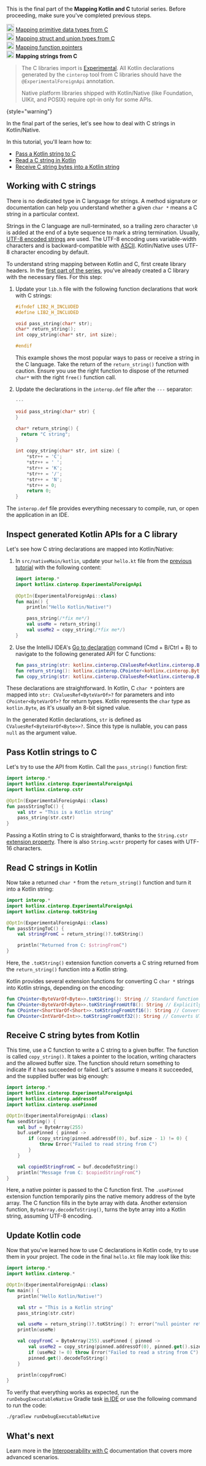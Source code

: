 [//]: # (title: Mapping strings from C – tutorial)

<tldr>
    <p>This is the final part of the <strong>Mapping Kotlin and C</strong> tutorial series. Before proceeding, make sure you've completed previous steps.</p>
    <p><img src="icon-1-done.svg" width="20" alt="First step"/> <a href="mapping-primitive-data-types-from-c.md">Mapping primitive data types from C</a><br/>
        <img src="icon-2-done.svg" width="20" alt="Second step"/> <a href="mapping-struct-union-types-from-c.md">Mapping struct and union types from C</a><br/>
      <img src="icon-3-done.svg" width="20" alt="Third step"/> <a href="mapping-function-pointers-from-c.md">Mapping function pointers</a><br/>
      <img src="icon-4.svg" width="20" alt="Fourth step"/> <strong>Mapping strings from C</strong><br/>
    </p>
</tldr>

> The C libraries import is [Experimental](components-stability.md#stability-levels-explained).
> All Kotlin declarations generated by the `cinterop` tool from C libraries
> should have the `@ExperimentalForeignApi` annotation.
>
> Native platform libraries shipped with Kotlin/Native (like Foundation, UIKit, and POSIX)
> require opt-in only for some APIs.
>
{style="warning"}
 
In the final part of the series, let's see how to deal with C strings in Kotlin/Native.

In this tutorial, you'll learn how to:

* [Pass a Kotlin string to C](#pass-kotlin-strings-to-c)
* [Read a C string in Kotlin](#read-c-strings-in-kotlin)
* [Receive C string bytes into a Kotlin string](#receive-c-string-bytes-from-kotlin)

## Working with C strings

There is no dedicated type in C language for strings. A method signature or documentation can help you understand 
whether a given `char *` means a C string in a particular context.

Strings in the C language are null-terminated, so a trailing zero character `\0` is added at the end of a byte sequence
to mark a string termination. Usually, [UTF-8 encoded strings](https://en.wikipedia.org/wiki/UTF-8) are used.
The UTF-8 encoding uses variable-width characters and is backward-compatible with [ASCII](https://en.wikipedia.org/wiki/ASCII).
Kotlin/Native uses UTF-8 character encoding by default.

To understand string mapping between Kotlin and C, first create library headers.
In the [first part of the series](mapping-primitive-data-types-from-c.md), you've already created a C library with the
necessary files. For this step:

1. Update your `lib.h` file with the following function declarations that work with C strings:

   ```c
   #ifndef LIB2_H_INCLUDED
   #define LIB2_H_INCLUDED
   
   void pass_string(char* str);
   char* return_string();
   int copy_string(char* str, int size);
   
   #endif
   ```

   This example shows the most popular ways to pass or receive a string in the C language. Take the return of the
   `return_string()` function with caution. Ensure you use the right function to dispose of the returned `char*` with
    the right `free()` function call.

2. Update the declarations in the `interop.def` file after the `---` separator:

   ```c
   ---
   
   void pass_string(char* str) {
   }
   
   char* return_string() {
     return "C string";
   }
   
   int copy_string(char* str, int size) {
       *str++ = 'C';
       *str++ = ' ';
       *str++ = 'K';
       *str++ = '/';
       *str++ = 'N';
       *str++ = 0;
       return 0;
   }
   ```

The `interop.def` file provides everything necessary to compile, run, or open the application in an IDE.

## Inspect generated Kotlin APIs for a C library

Let's see how C string declarations are mapped into Kotlin/Native:

1. In `src/nativeMain/kotlin`, update your `hello.kt` file from the [previous tutorial](mapping-function-pointers-from-c.md)
   with the following content:

   ```kotlin
   import interop.*
   import kotlinx.cinterop.ExperimentalForeignApi
  
   @OptIn(ExperimentalForeignApi::class)
   fun main() {
       println("Hello Kotlin/Native!")

       pass_string(/*fix me*/)
       val useMe = return_string()
       val useMe2 = copy_string(/*fix me*/)
   }
   ```

2. Use the IntelliJ IDEA's [Go to declaration](https://www.jetbrains.com/help/rider/Navigation_and_Search__Go_to_Declaration.html)
   command (<shortcut>Cmd + B</shortcut>/<shortcut>Ctrl + B</shortcut>) to navigate to the following generated API for C
   functions:

   ```kotlin
   fun pass_string(str: kotlinx.cinterop.CValuesRef<kotlinx.cinterop.ByteVarOf<kotlin.Byte> /* from: kotlinx.cinterop.ByteVar */>?)
   fun return_string(): kotlinx.cinterop.CPointer<kotlinx.cinterop.ByteVarOf<kotlin.Byte> /* from: kotlinx.cinterop.ByteVar */>?
   fun copy_string(str: kotlinx.cinterop.CValuesRef<kotlinx.cinterop.ByteVarOf<kotlin.Byte> /* from: kotlinx.cinterop.ByteVar */>?, size: kotlin.Int): kotlin.Int
   ```

These declarations are straightforward. In Kotlin, C `char *` pointers are mapped into `str: CValuesRef<ByteVarOf>?` for
parameters and into `CPointer<ByteVarOf>?` for return types. Kotlin represents the `char` type as `kotlin.Byte`,
as it's usually an 8-bit signed value.

In the generated Kotlin declarations, `str` is defined as `CValuesRef<ByteVarOf<Byte>>?`.
Since this type is nullable, you can pass `null` as the argument value. 

## Pass Kotlin strings to C

Let's try to use the API from Kotlin. Call the `pass_string()` function first:

```kotlin
import interop.*
import kotlinx.cinterop.ExperimentalForeignApi
import kotlinx.cinterop.cstr

@OptIn(ExperimentalForeignApi::class)
fun passStringToC() {
    val str = "This is a Kotlin string"
    pass_string(str.cstr)
}
```

Passing a Kotlin string to C is straightforward, thanks to the `String.cstr` [extension property](extensions.md#extension-properties).
There is also `String.wcstr` property for cases with UTF-16 characters.

## Read C strings in Kotlin

Now take a returned `char *` from the `return_string()` function and turn it into a Kotlin string:

```kotlin
import interop.*
import kotlinx.cinterop.ExperimentalForeignApi
import kotlinx.cinterop.toKString

@OptIn(ExperimentalForeignApi::class)
fun passStringToC() {
    val stringFromC = return_string()?.toKString()

    println("Returned from C: $stringFromC")
}
```

Here, the `.toKString()` extension function converts a C string returned from the `return_string()` function
into a Kotlin string.

Kotlin provides several extension functions for converting C `char *` strings into Kotlin strings,
depending on the encoding:

```kotlin
fun CPointer<ByteVarOf<Byte>>.toKString(): String // Standard function for UTF-8 strings
fun CPointer<ByteVarOf<Byte>>.toKStringFromUtf8(): String // Explicitly converts UTF-8 strings
fun CPointer<ShortVarOf<Short>>.toKStringFromUtf16(): String // Converts UTF-16 encoded strings
fun CPointer<IntVarOf<Int>>.toKStringFromUtf32(): String // Converts UTF-32 encoded strings
```

## Receive C string bytes from Kotlin

This time, use a C function to write a C string to a given buffer. The function is called `copy_string()`.
It takes a pointer to the location, writing characters and the allowed buffer size. The function should return something
to indicate if it has succeeded or failed. Let's assume `0` means it succeeded, and the supplied buffer was big enough:

```kotlin
import interop.*
import kotlinx.cinterop.ExperimentalForeignApi
import kotlinx.cinterop.addressOf
import kotlinx.cinterop.usePinned

@OptIn(ExperimentalForeignApi::class)
fun sendString() {
    val buf = ByteArray(255)
    buf.usePinned { pinned ->
        if (copy_string(pinned.addressOf(0), buf.size - 1) != 0) {
            throw Error("Failed to read string from C")
        }
    }

    val copiedStringFromC = buf.decodeToString()
    println("Message from C: $copiedStringFromC")
}
```

Here, a native pointer is passed to the C function first. The `.usePinned` extension function temporarily
pins the native memory address of the byte array. The C function fills in the byte array with data. Another extension
function, `ByteArray.decodeToString()`, turns the byte array into a Kotlin string, assuming UTF-8 encoding. 

## Update Kotlin code

Now that you've learned how to use C declarations in Kotlin code, try to use them in your project.
The code in the final `hello.kt` file may look like this:
 
```kotlin
import interop.*
import kotlinx.cinterop.*

@OptIn(ExperimentalForeignApi::class)
fun main() {
    println("Hello Kotlin/Native!")

    val str = "This is a Kotlin string"
    pass_string(str.cstr)

    val useMe = return_string()?.toKString() ?: error("null pointer returned")
    println(useMe)

    val copyFromC = ByteArray(255).usePinned { pinned ->
        val useMe2 = copy_string(pinned.addressOf(0), pinned.get().size - 1)
        if (useMe2 != 0) throw Error("Failed to read a string from C")
        pinned.get().decodeToString()
    }

    println(copyFromC)
}
```

To verify that everything works as expected, run the `runDebugExecutableNative` Gradle task [in IDE](native-get-started.md)
or use the following command to run the code:

```bash
./gradlew runDebugExecutableNative
```

## What's next

Learn more in the [Interoperability with C](native-c-interop.md) documentation that covers more advanced scenarios.